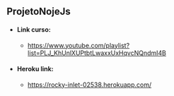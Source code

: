 ## ProjetoNojeJs

- #### Link curso:
  - https://www.youtube.com/playlist?list=PLJ_KhUnlXUPtbtLwaxxUxHqvcNQndmI4B


- #### Heroku link: 
  - https://rocky-inlet-02538.herokuapp.com/
